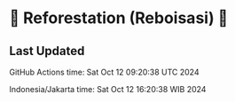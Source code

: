 
# 🌳 Reforestation (Reboisasi) 🌲

## Last Updated

GitHub Actions time: Sat Oct 12 09:20:38 UTC 2024

Indonesia/Jakarta time: Sat Oct 12 16:20:38 WIB 2024
